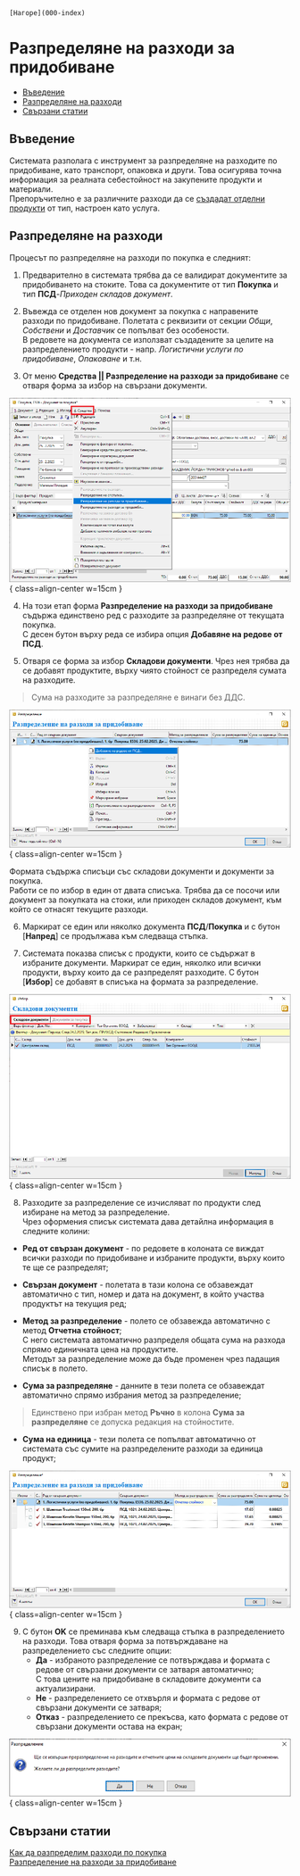 ```{only} html
[Нагоре](000-index)
```

# **Разпределяне на разходи за придобиване**

- [Въведение](#въведение)  
- [Разпределяне на разходи](#разпределяне-на-разходи)  
- [Свързани статии](#свързани-статии)  

## **Въведение**

Системата разполага с инструмент за разпределяне на разходите по придобиване, като транспорт, опаковка и други. Това осигурява точна информация за реалната себестойност на закупените продукти и материали.  
Препоръчително е за различните разходи да се [създадат отделни продукти](https://docs.unicontsoft.com/guide/erp/001-ref/001-nomenclatures/003-items.html) от тип, настроен като услуга.  

## **Разпределяне на разходи**

Процесът по разпределяне на разходи по покупка е следният:  

1) Предварително в системата трябва да се валидират документите за придобиването на стоките. Това са документите от тип **Покупка** и тип **ПСД**-*Приходен складов документ*.  

2) Въвежда се отделен нов документ за покупка с направените разходи по придобиване. Полетата с реквизити от секции *Общи*, *Собствени* и *Доставчик* се попълват без особености.  
В редовете на документа се използват създадените за целите на разпределението продукти - напр. *Логистични услуги по придобиване*, *Опаковане* и т.н.  

3) От меню **Средства || Разпределение на разходи за придобиване** се отваря форма за избор на свързани документи.  

![](909-purchases-transport-expenses1.png){ class=align-center w=15cm }

4) На този етап форма **Разпределение на разходи за придобиване** съдържа единствено ред с разходите за разпределяне от текущата покупка.  
С десен бутон върху реда се избира опция **Добавяне на редове от ПСД**.  

5) Отваря се форма за избор **Складови документи**. Чрез нея трябва да се добавят продуктите, върху чиято стойност се разпределя сумата на разходите.   

> Сума на разходите за разпределяне е винаги без ДДС.

![](909-purchases-transport-expenses2.png){ class=align-center w=15cm }

   Формата съдържа списъци със складови документи и документи за покупка.  
   Работи се по избор в един от двата списъка. Трябва да се посочи или документ за покупката на стоки, или приходен складов документ, към който се отнасят текущите разходи.  

6) Маркират се един или няколко документа **ПСД**/**Покупка** и с бутон [**Напред**] се продължава към следваща стъпка.  

7) Системата показва списък с продукти, които се съдържат в избраните документи. Маркират се един, няколко или всички продукти, върху които да се разпределят разходите. С бутон [**Избор**] се добавят в списъка на формата за разпределение.    

![](909-purchases-transport-expenses3.png){ class=align-center w=15cm }

8) Разходите за разпределение се изчисляват по продукти след избиране на метод за разпределение.  
Чрез оформения списък системата дава детайлна информация в следните колини:  
- **Ред от свързан документ** -  по редовете в колоната се виждат всички разходи по придобиване и избраните продукти, върху които те ще се разпределят;  

- **Свързан документ** - полетата в тази колона се обзавеждат автоматично с тип, номер и дата на документ, в който участва продуктът на текущия ред;  

- **Метод за разпределение** - полето се обзавежда автоматично с метод **Отчетна стойност**;  
С него системата автоматично разпределя общата сума на разхода спрямо единичната цена на продуктите.  
Методът за разпределение може да бъде променен чрез падащия списък в полето.  

- **Сума за разпределяне** - данните в тези полета се обзавеждат автоматично спрямо избрания метод за разпределение;  

> Единствено при избран метод **Ръчно** в колона **Сума за разпределяне** се допуска редакция на стойностите.  

- **Сума на единица** - тези полета се попълват автоматично от системата със сумите на разпределените разходи за единица продукт;  

![](909-purchases-transport-expenses4.png){ class=align-center w=15cm }

9) С бутон **OK** се преминава към следваща стъпка в разпределението на разходи. Това отваря форма за потвърждаване на разпределението със следните опции:  
     - **Да** - избраното разпределение се потвърждава и формата с редове от свързани документи се затваря автоматично;  
     С това цените на придобиване в складовите документи са актуализирани.    
     - **Не** - разпределението се отхвърля и формата с редове от свързани документи се затваря;  
     - **Отказ** - разпределението се прекъсва, като формата с редове от свързани документи остава на екран;   

![](909-purchases-transport-expenses5.png){ class=align-center w=15cm }
  
## **Свързани статии**

[Как да разпределим разходи по покупка](https://www.unicontsoft.com/cms/node/148)  
[Разпределение на разходи за придобиване](../../../005-how-to/004-allocate-acquisition-costs.md)